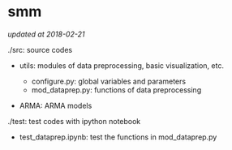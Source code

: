 # smm

*updated at 2018-02-21*

./src: source codes 
  - utils: modules of data preprocessing, basic visualization, etc.
    - configure.py: global variables and parameters
    - mod_dataprep.py: functions of data preprocessing

  - ARMA: ARMA models

./test: test codes with ipython notebook
  - test_dataprep.ipynb: test the functions in mod_dataprep.py



